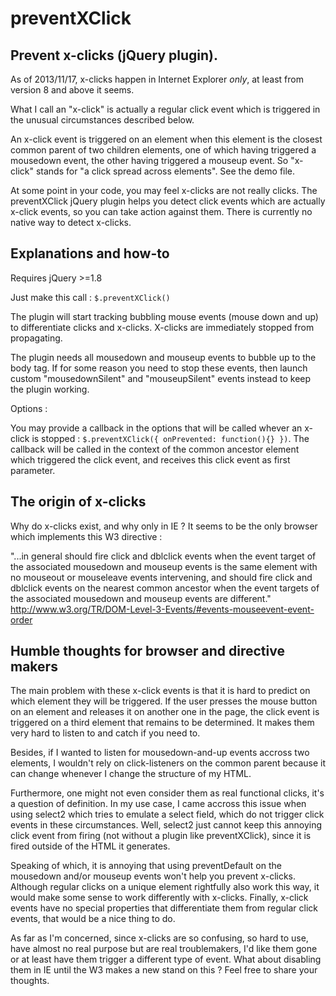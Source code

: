 preventXClick
=============

Prevent x-clicks (jQuery plugin).
-------------------------

As of 2013/11/17, x-clicks happen in Internet Explorer *only*, at least from version 8 and above it seems.

What I call an "x-click" is actually a regular click event which is triggered in the unusual circumstances described below.

An x-click event is triggered on an element when this element is the closest common parent of two children elements, one of which having triggered a mousedown event, the other having triggered a mouseup event. So "x-click" stands for "a click spread across elements". See the demo file.

At some point in your code, you may feel x-clicks are not really clicks. The preventXClick jQuery plugin helps you detect click events which are actually x-click events, so you can take action against them. There is currently no native way to detect x-clicks.


Explanations and how-to
-------------------------

Requires jQuery >=1.8

Just make this call : `$.preventXClick()`

The plugin will start tracking bubbling mouse events (mouse down and up) to differentiate clicks and x-clicks. X-clicks are immediately stopped from propagating.

The plugin needs all mousedown and mouseup events to bubble up to the body tag. If for some reason you need to stop these events, then launch custom "mousedownSilent" and "mouseupSilent" events instead to keep the plugin working.

Options :

You may provide a callback in the options that will be called whever an x-click is stopped : `$.preventXClick({ onPrevented: function(){} })`. The callback will be called in the context of the common ancestor element which triggered the click event, and receives this click event as first parameter.


The origin of x-clicks
-------------------------

Why do x-clicks exist, and why only in IE ? It seems to be the only browser which implements this W3 directive :

"...in general should fire click and dblclick events when the event target of the associated mousedown and mouseup events is the same element with no mouseout or mouseleave events intervening, and should fire click and dblclick events on the nearest common ancestor when the event targets of the associated mousedown and mouseup events are different."
http://www.w3.org/TR/DOM-Level-3-Events/#events-mouseevent-event-order


Humble thoughts for browser and directive makers
-------------------------

The main problem with these x-click events is that it is hard to predict on which element they will be triggered. If the user presses the mouse button on an element and releases it on another one in the page, the click event is triggered on a third element that remains to be determined. It makes them very hard to listen to and catch if you need to.

Besides, if I wanted to listen for mousedown-and-up events accross two elements, I wouldn't rely on click-listeners on the common parent because it can change whenever I change the structure of my HTML.

Furthermore, one might not even consider them as real functional clicks, it's a question of definition. In my use case, I came accross this issue when using select2 which tries to emulate a select field, which do not trigger click events in these circumstances. Well, select2 just cannot keep this annoying click event from firing (not without a plugin like preventXClick), since it is fired outside of the HTML it generates.

Speaking of which, it is annoying that using preventDefault on the mousedown and/or mouseup events won't help you prevent x-clicks. Although regular clicks on a unique element rightfully also work this way, it would make some sense to work differently with x-clicks. Finally, x-click events have no special properties that differentiate them from regular click events, that would be a nice thing to do.

As far as I'm concerned, since x-clicks are so confusing, so hard to use, have almost no real purpose but are real troublemakers, I'd like them gone or at least have them trigger a different type of event. What about disabling them in IE until the W3 makes a new stand on this ? Feel free to share your thoughts.